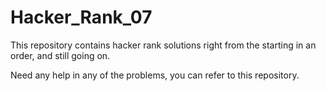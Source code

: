 # Hacker_Rank_07
This repository contains hacker rank solutions right from the starting in an order, and still going on.

Need any help in any of the problems, you can refer to this repository.

